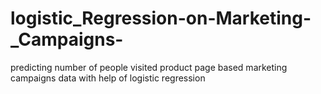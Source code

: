 # logistic_Regression-on-Marketing-_Campaigns-
predicting number of people visited product page based marketing campaigns data with help of logistic regression
